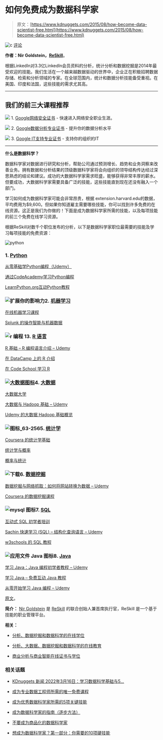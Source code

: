 # 如何免费成为数据科学家

> 原文：[https://www.kdnuggets.com/2015/08/how-become-data-scientist-free.html](https://www.kdnuggets.com/2015/08/how-become-data-scientist-free.html)

![c](../Images/3d9c022da2d331bb56691a9617b91b90.png) [评论](#comments)

**作者：Nir Goldstein，[ReSkill](https://www.reskill.me/)**。

根据LinkedIn对3.3亿LinkedIn会员资料的分析，统计分析和数据挖掘是2014年最受欢迎的技能。我们生活在一个越来越数据驱动的世界中，企业正在积极招聘数据存储、检索和分析领域的专家。在全球范围内，统计和数据分析技能备受重视。在美国、印度和法国，这些技能的需求尤其高。

* * *

## 我们的前三大课程推荐

![](../Images/0244c01ba9267c002ef39d4907e0b8fb.png) 1\. [Google网络安全证书](https://www.kdnuggets.com/google-cybersecurity) - 快速进入网络安全职业生涯。

![](../Images/e225c49c3c91745821c8c0368bf04711.png) 2\. [Google数据分析专业证书](https://www.kdnuggets.com/google-data-analytics) - 提升你的数据分析水平

![](../Images/0244c01ba9267c002ef39d4907e0b8fb.png) 3\. [Google IT支持专业证书](https://www.kdnuggets.com/google-itsupport) - 支持你的组织的IT

* * *

**什么是数据科学？**

数据科学家对数据进行研究和分析，帮助公司通过预测增长、趋势和业务洞察来改善业务。拥有数据和分析结果的顶级数据科学家将会向组织的领导结构传达经过深思熟虑的结论和建议。成功的大数据科学家需求旺盛，能够获得非常丰厚的薪水。但要成功，大数据科学家需要具备广泛的技能，这些技能直到现在还没有融入一个部门。

学习如何成为数据科学家可能会非常昂贵，根据 extension.harvard.edu的数据，平均费用为$9,600。但如果你知道雇主需要哪些技能，你可以找到许多免费的在线资源。这正是我们为你做的！下面是成为数据科学家所需的技能，以及每项技能的前三个免费在线学习资源。

根据ReSkill对数千个职位发布的分析，以下是数据科学家职位最需要的技能及学习每项技能的免费资源：

![python](../Images/ffea8f18586a93ac32702fce3b5434a3.png)

### 1\. [Python](https://www.reskill.me/skills/python)

[从零基础学Python编程（Udemy）](https://www.udemy.com/learn-python-programming-from-scratch/?dtcode=Y8tHdUo2GWxI)

[通过CodeAcademy学习Python编程](https://www.codecademy.com/tracks/python)

[LearnPython.org互动Python教程](http://www.learnpython.org/)

### ![扩展你的影响力](../Images/58b80df8a8816878888953bca80bdda6.png)2. [机器学习](https://www.reskill.me/skills/machine-learning)

[在线机器学习课程](https://www.coursera.org/learn/machine-learning)

[Splunk 的操作智能与机器数据](https://www.udemy.com/operational-intelligence-and-machine-data-with-splunk/)

### ![r 编程 1](../Images/e655e86fbff4329ee7f5563b4eefed6a.png)3. [R 语言](https://www.reskill.me/skills/r)

[R 基础 – R 编程语言介绍 – Udemy](https://www.udemy.com/r-basics/?dtcode=GLwzuIc2GWEW)

[在 DataCamp 上的 R 介绍](https://www.datacamp.com/courses/free-introduction-to-r)

[在 Code School 学习 R](https://www.codeschool.com/courses/try-r)

### [![大数据图标](../Images/ed982de8c3cbca86b52b0af8abe398bf.png)](http://blog.reskill.me/wp-content/uploads/2015/07/big-data-icon.png)4\. [大数据](https://www.reskill.me/skills/big-data)

[大数据大学](http://bigdatauniversity.com/)

[大数据与 Hadoop 基础 – Udemy](https://www.udemy.com/big-data-and-hadoop-essentials-free-tutorial/?dtcode=Z0cAVQ02GWtu)

[Udemy 的大数据 Hadoop 基础概览](https://www.udemy.com/overview-of-big-data-hadoop/?dtcode=TCMfbcJ2GWK6)

### ![图标_63-256](../Images/e7a370babe95392f75b761ccab9e5c5b.png)5\. [统计学](https://www.reskill.me/skills/statistics)

[Coursera 的统计学基础](https://www.coursera.org/course/stats1)

[统计学与概率](http://stattrek.com/)

[概率与统计](http://oli.cmu.edu/courses/free-open/statistics-course-details/)

### ![下载](../Images/8fa7e6900e29452f4be9ddf3227a409d.png)6\. [数据挖掘](https://www.reskill.me/skills/data-mining)

[数据挖掘与网络抓取：如何将网站转换为数据 – Udemy](https://www.udemy.com/scraping-and-data-mining-for-beginners-and-pros/?dtcode=OiThMBJ2GWAW)

[Coursera 的数据挖掘课程](https://www.coursera.org/course/mmds)

### ![mysql 图标](../Images/cf947f06cd22b9a55cd5e45a805465c4.png)7\. [SQL](https://www.reskill.me/skills/sql)

[互动式 SQL 初学者培训](http://www.sqlcourse.com/)

[Sachin 快速学习 (SQL) – 结构化查询语言 – Udemy](https://www.udemy.com/sachin-quickly-learns-sql/?dtcode=35dX3aC2GWAW)

[w3schools 的 SQL 教程](http://www.w3schools.com/sql/)

### ![应用文件 Java 图标](../Images/693fe3ac071e08159661f019b881c3c2.png)8\. [Java](https://www.reskill.me/skills/java)

[学习 Java：Java 编程初学者教程 – Udemy](https://www.udemy.com/java-tutorial/?dtcode=aCbOkF12GW2n)

[学习 Java – 免费互动 Java 教程](http://www.learnjavaonline.org/)

[从零开始学习 Java 编程 – Udemy](https://www.udemy.com/learn-java-programming-from-scratch/?dtcode=quVznwK2GWwL)

[原文](http://blog.reskill.me/how-to-become-data-scientist-for-free/)。

**简介：** [Nir Goldstein](https://www.linkedin.com/profile/view?id=44570234) 是 [ReSkill](http://blog.reskill.me) 的联合创始人兼首席执行官，ReSkill 是一个基于技能的职业管理平台。

**相关：**

+   [分析、数据挖掘和数据科学的在线学位](/2014/07/online-degrees-analytics-data-mining-data-science.html)

+   [分析、大数据、数据挖掘和数据科学的在线教育](/education/online.html)

+   [商业分析与商业智能在线证书与学位](/2015/08/business-analytics-bi-online-certificates-degrees.html)

### 相关话题

+   [KDnuggets 新闻 2022年3月16日：学习数据科学基础与5…](https://www.kdnuggets.com/2022/n11.html)

+   [成为专业数据工程师所需的唯一免费课程](https://www.kdnuggets.com/the-only-free-course-you-need-to-become-a-professional-data-engineer)

+   [成为优秀数据科学家所需的5项关键技能](https://www.kdnuggets.com/2021/12/5-key-skills-needed-become-great-data-scientist.html)

+   [成为数据科学家的指南（逐步方法）](https://www.kdnuggets.com/2021/05/guide-become-data-scientist.html)

+   [不要成为商品化的数据科学家](https://www.kdnuggets.com/2022/10/commoditized-data-scientist.html)

+   [想成为数据科学家？第一部分：你需要的10项硬技能](https://www.kdnuggets.com/want-to-become-a-data-scientist-part-1-10-hard-skills-you-need)
